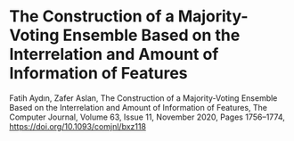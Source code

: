 # The Construction of a Majority-Voting Ensemble Based on the Interrelation and Amount of Information of Features


Fatih Aydın, Zafer Aslan, The Construction of a Majority-Voting Ensemble Based on the Interrelation and Amount of Information of Features, The Computer Journal, Volume 63, Issue 11, November 2020, Pages 1756–1774, https://doi.org/10.1093/comjnl/bxz118




